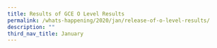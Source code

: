 ```yaml
---
title: Results of GCE O Level Results
permalink: /whats-happening/2020/jan/release-of-o-level-results/
description: ""
third_nav_title: January
---
```

